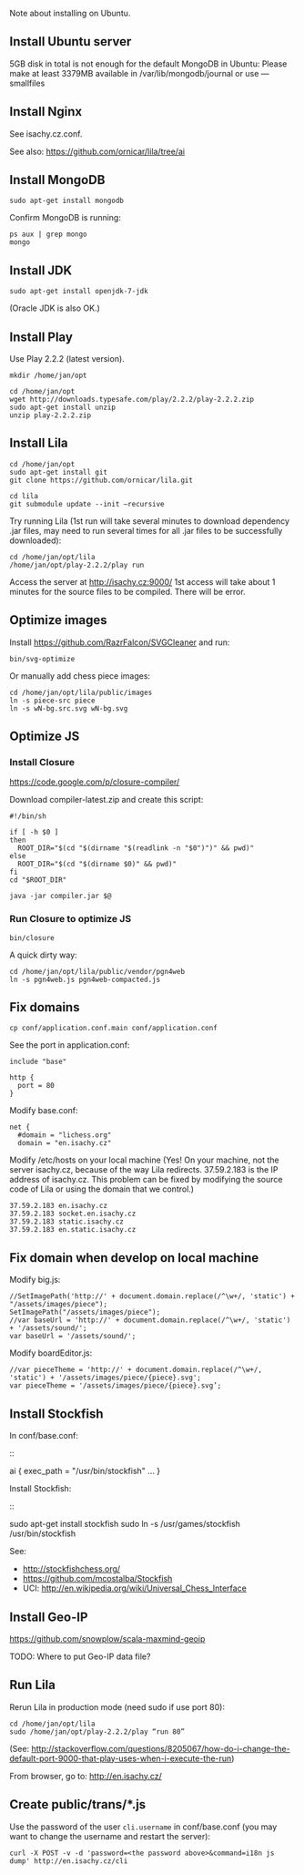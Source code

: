 Note about installing on Ubuntu.

## Install Ubuntu server

5GB disk in total is not enough for the default MongoDB in Ubuntu:
Please make at least 3379MB available in /var/lib/mongodb/journal or use —smallfiles

## Install Nginx

See isachy.cz.conf.

See also:
https://github.com/ornicar/lila/tree/ai

## Install MongoDB

```
sudo apt-get install mongodb
```

Confirm MongoDB is running:

```
ps aux | grep mongo
mongo
```

## Install JDK

```
sudo apt-get install openjdk-7-jdk
```

(Oracle JDK is also OK.)

## Install Play

Use Play 2.2.2 (latest version).

```
mkdir /home/jan/opt

cd /home/jan/opt
wget http://downloads.typesafe.com/play/2.2.2/play-2.2.2.zip
sudo apt-get install unzip
unzip play-2.2.2.zip
```

## Install Lila

```
cd /home/jan/opt
sudo apt-get install git
git clone https://github.com/ornicar/lila.git

cd lila
git submodule update --init —recursive
```

Try running Lila (1st run will take several minutes to download dependency .jar files, may need to run several times for all .jar files to be successfully downloaded):

```
cd /home/jan/opt/lila
/home/jan/opt/play-2.2.2/play run
```

Access the server at http://isachy.cz:9000/
1st access will take about 1 minutes for the source files to be compiled.
There will be error.

## Optimize images

Install https://github.com/RazrFalcon/SVGCleaner and run:

```
bin/svg-optimize
```

Or manually add chess piece images:

```
cd /home/jan/opt/lila/public/images
ln -s piece-src piece
ln -s wN-bg.src.svg wN-bg.svg
```

## Optimize JS

### Install Closure

https://code.google.com/p/closure-compiler/

Download compiler-latest.zip and create this script:

```
#!/bin/sh

if [ -h $0 ]
then
  ROOT_DIR="$(cd "$(dirname "$(readlink -n "$0")")" && pwd)"
else
  ROOT_DIR="$(cd "$(dirname $0)" && pwd)"
fi
cd "$ROOT_DIR"

java -jar compiler.jar $@
```

### Run Closure to optimize JS

```
bin/closure
```

A quick dirty way:

```
cd /home/jan/opt/lila/public/vendor/pgn4web
ln -s pgn4web.js pgn4web-compacted.js
```

## Fix domains

```
cp conf/application.conf.main conf/application.conf
```

See the port in application.conf:

```
include "base"

http {
  port = 80
}
```

Modify base.conf:

```
net {
  #domain = "lichess.org"
  domain = "en.isachy.cz"
```

Modify /etc/hosts on your local machine (Yes! On your machine, not the server
isachy.cz, because of the way Lila redirects. 37.59.2.183 is the
IP address of isachy.cz. This problem can be fixed by modifying
the source code of Lila or using the domain that we control.)

```
37.59.2.183 en.isachy.cz
37.59.2.183 socket.en.isachy.cz
37.59.2.183 static.isachy.cz
37.59.2.183 en.static.isachy.cz
```

## Fix domain when develop on local machine

Modify big.js:

```
//SetImagePath('http://' + document.domain.replace(/^\w+/, 'static') + "/assets/images/piece");
SetImagePath("/assets/images/piece");
//var baseUrl = 'http://' + document.domain.replace(/^\w+/, 'static') + '/assets/sound/';
var baseUrl = '/assets/sound/';
```

Modify boardEditor.js:

```
//var pieceTheme = 'http://' + document.domain.replace(/^\w+/, 'static') + '/assets/images/piece/{piece}.svg';
var pieceTheme = '/assets/images/piece/{piece}.svg’;
```

## Install Stockfish

In conf/base.conf:

::

  ai {
    exec_path = "/usr/bin/stockfish"
    ...
  }

Install Stockfish:

::

  sudo apt-get install stockfish
  sudo ln -s /usr/games/stockfish /usr/bin/stockfish

See:

* http://stockfishchess.org/
* https://github.com/mcostalba/Stockfish
* UCI: http://en.wikipedia.org/wiki/Universal_Chess_Interface

## Install Geo-IP

https://github.com/snowplow/scala-maxmind-geoip

TODO: Where to put Geo-IP data file?

## Run Lila

Rerun Lila in production mode (need sudo if use port 80):

```
cd /home/jan/opt/lila
sudo /home/jan/opt/play-2.2.2/play “run 80”
```

(See: http://stackoverflow.com/questions/8205067/how-do-i-change-the-default-port-9000-that-play-uses-when-i-execute-the-run)

From browser, go to:
http://en.isachy.cz/

## Create public/trans/*.js

Use the password of the user `cli.username` in conf/base.conf (you may want to
change the username and restart the server):

```
curl -X POST -v -d 'password=<the password above>&command=i18n js dump' http://en.isachy.cz/cli
```
